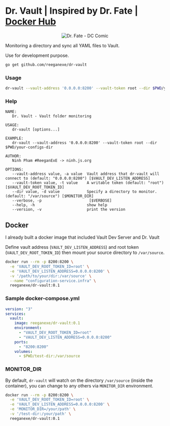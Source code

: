# Dr. Vault | Inspired by Dr. Fate | [Docker Hub](https://hub.docker.com/r/reeganexe/dr-vault/)
<center>
  <img src="https://pm1.narvii.com/6767/f75f79b540a7648a7e618311bb12d1d2b31c41b3v2_00.jpg" alt="Dr. Fate - DC Comic" />
</center>

Monitoring a directory and sync all YAML files to Vault.

Use for development purpose.

```sh
go get github.com/reeganexe/dr-vault
```

### Usage
```sh
dr-vault --vault-address '0.0.0.0:8200' --vault-token root --dir $PWD/your-configs-dir
```

### Help
```
NAME:
   Dr. Vault - Vault folder monitoring

USAGE:
   dr-vault [options...]

EXAMPLE:
   dr-vault --vault-address '0.0.0.0:8200' --vault-token root --dir $PWD/your-configs-dir

AUTHOR:
   Ninh Pham #ReeganExE -> ninh.js.org

OPTIONS:
   --vault-address value, -a value  Vault address that dr-vault will connect to (default: "0.0.0.0:8200") [$VAULT_DEV_LISTEN_ADDRESS]
   --vault-token value, -t value    A writable token (default: "root") [$VAULT_DEV_ROOT_TOKEN_ID]
   --dir value, -d value            Specify a directory to monitor. (default: "/var/source") [$MONITOR_DIR]
   --verbose, -p                     [$VERBOSE]
   --help, -h                       show help
   --version, -v                    print the version
```

## Docker

I already built a docker image that included Vault Dev Server and Dr. Vault

Define vault address (`VAULT_DEV_LISTEN_ADDRESS`) and root token (`VAULT_DEV_ROOT_TOKEN_ID`) then mount your source directory to `/var/source`.

```sh
docker run --rm -p 8200:8200 \
  -e 'VAULT_DEV_ROOT_TOKEN_ID=root' \
  -e 'VAULT_DEV_LISTEN_ADDRESS=0.0.0.0:8200' \
  -v '/path/to/your/dir:/var/source' \
  --name "configuration-service.infra" \
  reeganexe/dr-vault:0.1
```

### Sample docker-compose.yml

```yml
version: "3"
services:
  vault:
    image: reeganexe/dr-vault:0.1
    environment:
      - "VAULT_DEV_ROOT_TOKEN_ID=root"
      - "VAULT_DEV_LISTEN_ADDRESS=0.0.0.0:8200"
    ports:
      - "8200:8200"
    volumes:
      - $PWD/test-dir:/var/source
```

### MONITOR_DIR
By default, `dr-vault` will watch on the directory `/var/source` (inside the container), you can change to any others via `MONITOR_DIR` environment.

```sh
docker run --rm -p 8200:8200 \
  -e 'VAULT_DEV_ROOT_TOKEN_ID=root' \
  -e 'VAULT_DEV_LISTEN_ADDRESS=0.0.0.0:8200' \
  -e 'MONITOR_DIR=/your/path' \
  -v '/test-dir:/your/path' \
  reeganexe/dr-vault:0.1
```
